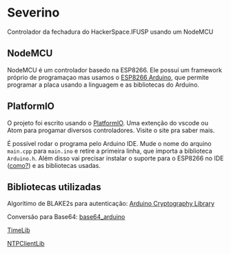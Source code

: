 # Severino
Controlador da fechadura do HackerSpace.IFUSP usando um NodeMCU

## NodeMCU
NodeMCU é um controlador basedo na ESP8266. Ele possui um framework próprio de programaçao mas usamos o [ESP8266 Arduino](https://arduino-esp8266.readthedocs.io/en/2.5.0-beta1/index.html), que permite programar a placa usando a linguagem e as bibliotecas do Arduino.

## PlatformIO
O projeto foi escrito usando o [PlatformIO](https://platformio.org/install). Uma extenção do vscode ou Atom para progamar diversos controladores. Visite o site pra saber mais.

É possível rodar o programa pelo Arduino IDE. Mude o nome do arquino ``main.cpp`` para ``main.ino`` e retire a primeira linha, que importa a biblioteca ``Arduino.h``. Além disso vai precisar instalar o suporte para o ESP8266 no IDE ([como?](https://arduino-esp8266.readthedocs.io/en/2.5.0-beta1/installing.html)) e as bibliotecas usadas.

## Bibliotecas utilizadas
Algorítimo de BLAKE2s para autenticação: [Arduino Cryptography Library](https://rweather.github.io/arduinolibs/crypto.html)

Conversão para Base64: [base64_arduino](https://github.com/adamvr/arduino-base64)

[TimeLib](https://github.com/PaulStoffregen/Time)

[NTPClientLib](https://github.com/gmag11/NtpClient)
